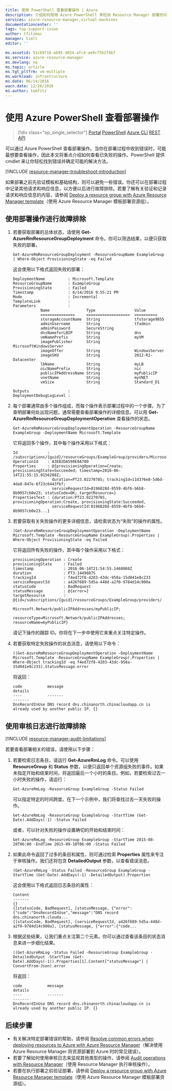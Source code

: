 ```yaml
---
title: 使用 PowerShell 查看部署操作 | Azure
description: 介绍如何使用 Azure PowerShell 来检测 Resource Manager 部署的问题。
services: azure-resource-manager,virtual-machines
documentationcenter: ''
tags: top-support-issue
author: tfitzmac
manager: timlt
editor: ''

ms.assetid: 51cb9716-ab95-4024-afc4-ae9cf5b2f4b7
ms.service: azure-resource-manager
ms.devlang: na
ms.topic: article
ms.tgt_pltfrm: vm-multiple
ms.workload: infrastructure
ms.date: 06/14/2016
wacn.date: 12/26/2016
ms.author: tomfitz
---
```


# 使用 Azure PowerShell 查看部署操作
>[!div class="op_single_selector"]
[Portal](./resource-manager-troubleshoot-deployments-portal.md)
[PowerShell](./resource-manager-troubleshoot-deployments-powershell.md)
[Azure CLI](./resource-manager-troubleshoot-deployments-cli.md)
[REST API](./resource-manager-troubleshoot-deployments-rest.md)

可以通过 Azure PowerShell 查看部署操作。当你在部署过程中收到错误时，可能最想要查看操作，因此本文将重点介绍如何查看已失败的操作。PowerShell 提供 cmdlet 来让你轻松找到错误并确定可能的解决方法。

[!INCLUDE [resource-manager-troubleshoot-introduction](../../includes/resource-manager-troubleshoot-introduction.md)]

如果部署之前先验证模板和基础结构，则可以避免一些错误。你还可以在部署过程中记录其他请求和响应信息，以方便以后进行故障排除。若要了解有关验证和记录请求和响应信息的内容，请参阅 [Deploy a resource group with Azure Resource Manager template](./resource-group-template-deploy.md)（使用 Azure Resource Manager 模板部署资源组）。

## 使用部署操作进行故障排除
1. 若要获取部署的总体状态，请使用 **Get-AzureRmResourceGroupDeployment** 命令。你可以筛选结果，以便只获取失败的部署。

    ```
    Get-AzureRmResourceGroupDeployment -ResourceGroupName ExampleGroup | Where-Object ProvisioningState -eq Failed
    ```

    这会使用以下格式返回失败的部署：

    ```
    DeploymentName          : Microsoft.Template
    ResourceGroupName       : ExampleGroup
    ProvisioningState       : Failed
    Timestamp               : 6/14/2016 9:55:21 PM
    Mode                    : Incremental
    TemplateLink            :
    Parameters              :
                Name                Type                 Value
                ===============     ===================  ==========
                storageAccountName  String               tfstorage9855
                adminUsername       String               tfadmin
                adminPassword       SecureString
                dnsNameforLBIP      String               dns
                vmNamePrefix        String               myVM
                imagePublisher      String               MicrosoftWindowsServer
                imageOffer          String               WindowsServer
                imageSKU            String               2012-R2-Datacenter
                lbName              String               myLB
                nicNamePrefix       String               nic
                publicIPAddressName String               myPublicIP
                vnetName            String               myVNET
                vmSize              String               Standard_D1

    Outputs                 :
    DeploymentDebugLogLevel :
    ```
2. 每个部署通常由多个操作组成，而每个操作表示部署过程中的一个步骤。为了查明部署何处出现问题，通常需要查看部署操作的详细信息。可以用 **Get-AzureRmResourceGroupDeploymentOperation** 查看操作的状态。

    ```
    Get-AzureRmResourceGroupDeploymentOperation -ResourceGroupName ExampleGroup -DeploymentName Microsoft.Template
    ```

    它将返回多个操作，其中每个操作采用以下格式：

    ```
    Id             : /subscriptions/{guid}/resourceGroups/ExampleGroup/providers/Microsoft.Resources/deployments/Microsoft.Template/operations/A3EB2DA598E0A780
    OperationId    : A3EB2DA598E0A780
    Properties     : @{provisioningOperation=Create; provisioningState=Succeeded; timestamp=2016-06-14T21:55:15.0156208Z;
                     duration=PT23.0227078S; trackingId=11d376e8-5d6d-4da8-847e-6f23c6443fbf;
                     serviceRequestId=0196828d-8559-4bf6-b6b8-8b9057cb0e23; statusCode=OK; targetResource=}
    PropertiesText : {duration:PT23.0227078S, provisioningOperation:Create, provisioningState:Succeeded,
                     serviceRequestId:0196828d-8559-4bf6-b6b8-8b9057cb0e23...}
    ```
3. 若要获取有关失败操作的更多详细信息，请检索状态为“失败”的操作的属性。

    ```
    (Get-AzureRmResourceGroupDeploymentOperation -DeploymentName Microsoft.Template -ResourceGroupName ExampleGroup).Properties | Where-Object ProvisioningState -eq Failed
    ```

    它将返回所有失败的操作，其中每个操作采用以下格式：

    ```
    provisioningOperation : Create
    provisioningState     : Failed
    timestamp             : 2016-06-14T21:54:55.1468068Z
    duration              : PT3.1449887S
    trackingId            : f4ed72f8-4203-43dc-958a-15d041e8c233
    serviceRequestId      : a426f689-5d5a-448d-a2f0-9784d14c900a
    statusCode            : BadRequest
    statusMessage         : @{error=}
    targetResource        : @{id=/subscriptions/{guid}/resourceGroups/ExampleGroup/providers/
                            Microsoft.Network/publicIPAddresses/myPublicIP;
                            resourceType=Microsoft.Network/publicIPAddresses; resourceName=myPublicIP}
    ```

    请记下操作的跟踪 ID。你将在下一步中使用它来重点关注特定操作。
4. 若要获取特定失败操作的状态消息，请使用以下命令：

    ```
    ((Get-AzureRmResourceGroupDeploymentOperation -DeploymentName Microsoft.Template -ResourceGroupName ExampleGroup).Properties | Where-Object trackingId -eq f4ed72f8-4203-43dc-958a-15d041e8c233).StatusMessage.error
    ```

    将返回：

    ```
    code           message                                                                        details
    ----           -------                                                                        -------
    DnsRecordInUse DNS record dns.chinanorth.chinacloudapp.cn is already used by another public IP. {}
    ```

## 使用审核日志进行故障排除
[!INCLUDE [resource-manager-audit-limitations](../../includes/resource-manager-audit-limitations.md)]

若要查看部署相关的错误，请使用以下步骤：

1. 若要检索日志条目，请运行 **Get-AzureRmLog** 命令。可以使用 **ResourceGroup** 和 **Status** 参数，以便只返回单个资源组失败的事件。如果未指定开始和结束时间，将返回最后一个小时的条目。例如，若要检索过去一小时失败的操作，请运行：

    ```
    Get-AzureRmLog -ResourceGroup ExampleGroup -Status Failed
    ```

    可以指定特定的时间跨度。在下一个示例中，我们将查找过去一天失败的操作。

    ```
    Get-AzureRmLog -ResourceGroup ExampleGroup -StartTime (Get-Date).AddDays(-1) -Status Failed
    ```

    或者，可以针对失败的操作设置确切的开始和结束时间：

    ```
    Get-AzureRmLog -ResourceGroup ExampleGroup -StartTime 2015-08-28T06:00 -EndTime 2015-09-10T06:00 -Status Failed
    ```
2. 如果此命令返回了过多的条目和属性，则可通过检索 **Properties** 属性来专注于审核操作。我们还将包含 **DetailedOutput** 参数，以查看错误消息。

    ```
    (Get-AzureRmLog -Status Failed -ResourceGroup ExampleGroup -StartTime (Get-Date).AddDays(-1) -DetailedOutput).Properties
    ```

    这会使用以下格式返回日志条目的属性：

    ```
    Content
    -------
    {} 
    {[statusCode, BadRequest], [statusMessage, {"error":{"code":"DnsRecordInUse","message":"DNS record dns.chinanorth.clouda...
    {[statusCode, BadRequest], [serviceRequestId, a426f689-5d5a-448d-a2f0-9784d14c900a], [statusMessage, {"error":{"code...
    ```
3. 根据这些结果，让我们重点关注第二个元素。你可以通过查看该条目的状态消息来进一步细化结果。

    ```
    ((Get-AzureRmLog -Status Failed -ResourceGroup ExampleGroup -DetailedOutput -StartTime (Get-Date).AddDays(-1)).Properties[1].Content["statusMessage"] | ConvertFrom-Json).error
    ```

    将返回：

    ```
    code           message                                                                        details
    ----           -------                                                                        -------
    DnsRecordInUse DNS record dns.chinanorth.chinacloudapp.cn is already used by another public IP. {}
    ```

## 后续步骤
* 有关解决特定部署错误的帮助，请参阅 [Resolve common errors when deploying resources to Azure with Azure Resource Manager](./resource-manager-common-deployment-errors.md)（解决使用 Azure Resource Manager 将资源部署到 Azure 时的常见错误）。
* 若要了解如何使用审核日志来监视其他类型的操作，请参阅 [Audit operations with Resource Manager](./resource-group-audit.md)（使用 Resource Manager 执行审核操作）。
* 若要在执行部署之前验证部署，请参阅 [Deploy a resource group with Azure Resource Manager template](./resource-group-template-deploy.md)（使用 Azure Resource Manager 模板部署资源组）。

<!---HONumber=Mooncake_1219_2016-->